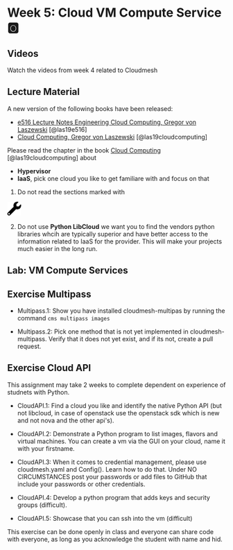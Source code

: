 # Week 5: Cloud VM Compute Service :o2:

## Videos

Watch the videos from week 4 related to Cloudmesh

## Lecture Material

A new version of the following books have been released:

* [e516 Lecture Notes Engineering Cloud Computing, Gregor von Laszewski](https://laszewski.github.io/book/e516/) [@las19e516]
* [Cloud Computing, Gregor von Laszewski](https://laszewski.github.io/book/cloud/) [@las19cloudcomputing]

Please read the chapter in the book [Cloud Computing](https://laszewski.github.io/book/cloud/) [@las19cloudcomputing]
about 

* **Hypervisor**
* **IaaS**, pick one cloud you like to get familiare with and focus on that


1. Do not read the sections marked with 

![Construction](images/construction.png) 

2. Do not use **Python LibCloud** we want you to find the vendors python
libraries whcih are typically superior and have better access to the
information related to IaaS for the provider. This will make your
projects much easier in the long run.

## Lab: VM Compute Services


## Exercise Multipass

* Multipass.1: Show you have installed cloudmesh-multipas by running the 
  command `cms multipass images`
  
* Multipass.2: Pick one method that is not yet implemented in 
  cloudmesh-multipass. Verify that it does not yet exist, and if its not, 
  create a pull request. 


## Exercise Cloud API

This assignment may take 2 weeks to complete dependent on experience of 
studnets with Python. 


* CloudAPI.1: Find a cloud you like and identify the native Python API (but not 
  libcloud, in case of openstack use the openstack sdk which is new
  and not nova and the other api's).

* CloudAPI.2: Demonstrate a Python program to list images, flavors and virtual 
  machines. You can create a vm via the GUI on your cloud, name it
  with your firstname.

* CloudAPI.3: When it comes to credential management, please use cloudmesh.yaml 
  and Config(). Learn how to do that. Under NO CIRCUMSTANCES post your 
  passwords or add files to GitHub that include your passwords or other credentials.

* CloudAPI.4: Develop a python program that adds keys and security groups (difficult).

* CloudAPI.5: Showcase that you can ssh into the vm (difficult)

This exercise can be done openly in class and everyone can share code
with everyone, as long as you acknowledge the student with name and hid.
